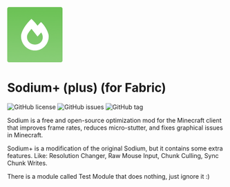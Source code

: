 <img src="src/main/resources/assets/sodium/icon.png" width="128">

# Sodium+ (plus) (for Fabric)
![GitHub license](https://img.shields.io/github/license/CaffeineMC/sodium-fabric.svg)
![GitHub issues](https://img.shields.io/github/issues/CaffeineMC/sodium-fabric.svg)
![GitHub tag](https://img.shields.io/github/tag/CaffeineMC/sodium-fabric.svg)

Sodium is a free and open-source optimization mod for the Minecraft client that improves frame rates, reduces
micro-stutter, and fixes graphical issues in Minecraft. 

Sodium+ is a modification of the original Sodium, but it contains some extra features. Like:
Resolution Changer,
Raw Mouse Input,
Chunk Culling,
Sync Chunk Writes.

There is a module called Test Module that does nothing, just ignore it :)
